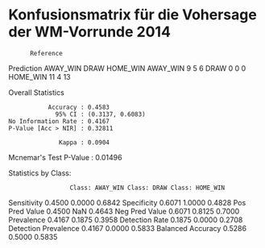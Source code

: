 Konfusionsmatrix für die Vohersage der WM-Vorrunde 2014
=======================================================

          Reference
Prediction AWAY_WIN DRAW HOME_WIN
  AWAY_WIN        9    5        6
  DRAW            0    0        0
  HOME_WIN       11    4       13

Overall Statistics
                                          
               Accuracy : 0.4583          
                 95% CI : (0.3137, 0.6083)
    No Information Rate : 0.4167          
    P-Value [Acc > NIR] : 0.32811         
                                          
                  Kappa : 0.0904          
 Mcnemar's Test P-Value : 0.01496         

Statistics by Class:

                     Class: AWAY_WIN Class: DRAW Class: HOME_WIN
Sensitivity                   0.4500      0.0000          0.6842
Specificity                   0.6071      1.0000          0.4828
Pos Pred Value                0.4500         NaN          0.4643
Neg Pred Value                0.6071      0.8125          0.7000
Prevalence                    0.4167      0.1875          0.3958
Detection Rate                0.1875      0.0000          0.2708
Detection Prevalence          0.4167      0.0000          0.5833
Balanced Accuracy             0.5286      0.5000          0.5835
